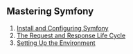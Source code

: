 ## Mastering Symfony
1. [Install and Configuring Symfony](chapter1.md)
2. [The Request and Response Life Cycle](chapter2.md)
3. [Setting Up the Environment](chapter3.md)